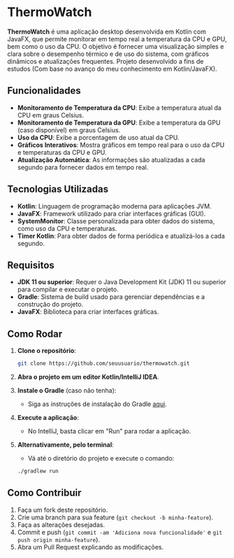 # **ThermoWatch**

**ThermoWatch** é uma aplicação desktop desenvolvida em Kotlin com JavaFX, que permite monitorar em tempo real a temperatura da CPU e GPU, bem como o uso da CPU. O objetivo é fornecer uma visualização simples e clara sobre o desempenho térmico e de uso do sistema, com gráficos dinâmicos e atualizações frequentes.
Projeto desenvolvido a fins de estudos (Com base no avanço do meu conhecimento em Kotlin/JavaFX).

## **Funcionalidades**

- **Monitoramento de Temperatura da CPU**: Exibe a temperatura atual da CPU em graus Celsius.
- **Monitoramento de Temperatura da GPU**: Exibe a temperatura da GPU (caso disponível) em graus Celsius.
- **Uso da CPU**: Exibe a porcentagem de uso atual da CPU.
- **Gráficos Interativos**: Mostra gráficos em tempo real para o uso da CPU e temperaturas da CPU e GPU.
- **Atualização Automática**: As informações são atualizadas a cada segundo para fornecer dados em tempo real.

## **Tecnologias Utilizadas**

- **Kotlin**: Linguagem de programação moderna para aplicações JVM.
- **JavaFX**: Framework utilizado para criar interfaces gráficas (GUI).
- **SystemMonitor**: Classe personalizada para obter dados do sistema, como uso da CPU e temperaturas.
- **Timer Kotlin**: Para obter dados de forma periódica e atualizá-los a cada segundo.

## **Requisitos**

- **JDK 11 ou superior**: Requer o Java Development Kit (JDK) 11 ou superior para compilar e executar o projeto.
- **Gradle**: Sistema de build usado para gerenciar dependências e a construção do projeto.
- **JavaFX**: Biblioteca para criar interfaces gráficas.

## **Como Rodar**

1. **Clone o repositório**:
   ```bash
   git clone https://github.com/seuusuario/thermowatch.git
   ```

2. **Abra o projeto em um editor Kotlin/IntelliJ IDEA**.

3. **Instale o Gradle** (caso não tenha):
   - Siga as instruções de instalação do Gradle [aqui](https://gradle.org/install/).

4. **Execute a aplicação**:
   - No IntelliJ, basta clicar em "Run" para rodar a aplicação.

5. **Alternativamente, pelo terminal**:
   - Vá até o diretório do projeto e execute o comando:
   ```bash
   ./gradlew run
   ```

## **Como Contribuir**

1. Faça um fork deste repositório.
2. Crie uma branch para sua feature (`git checkout -b minha-feature`).
3. Faça as alterações desejadas.
4. Commit e push (`git commit -am 'Adiciona nova funcionalidade'` e `git push origin minha-feature`).
5. Abra um Pull Request explicando as modificações.

